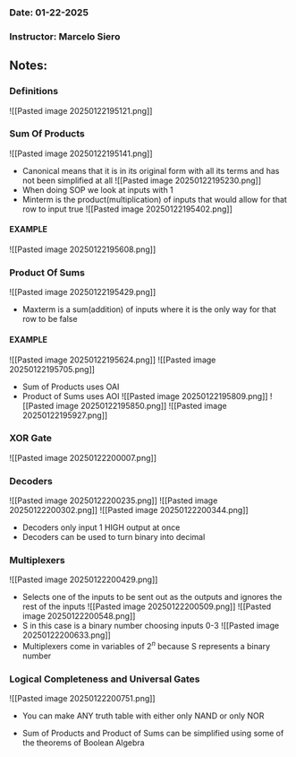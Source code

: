 ### Date: 01-22-2025
### Instructor: Marcelo Siero


## Notes:

### Definitions
![[Pasted image 20250122195121.png]]

### Sum Of Products
![[Pasted image 20250122195141.png]]
- Canonical means that it is in its original form with all its terms and has not been simplified at all
![[Pasted image 20250122195230.png]]
- When doing SOP we look at inputs with 1
- Minterm is the product(multiplication) of inputs that would allow for that row to input true
![[Pasted image 20250122195402.png]]
#### EXAMPLE
![[Pasted image 20250122195608.png]]

### Product Of Sums
![[Pasted image 20250122195429.png]]
- Maxterm is a sum(addition) of inputs where it is the only way for that row to be false

#### EXAMPLE
![[Pasted image 20250122195624.png]]
![[Pasted image 20250122195705.png]]
- Sum of Products uses OAI
- Product of Sums uses AOI
![[Pasted image 20250122195809.png]]
![[Pasted image 20250122195850.png]]
![[Pasted image 20250122195927.png]]

### XOR Gate
![[Pasted image 20250122200007.png]]

### Decoders
![[Pasted image 20250122200235.png]]
![[Pasted image 20250122200302.png]]
![[Pasted image 20250122200344.png]]
- Decoders only input 1 HIGH output at once
- Decoders can be used to turn binary into decimal

### Multiplexers
![[Pasted image 20250122200429.png]]
- Selects one of the inputs to be sent out as the outputs and ignores the rest of the inputs
![[Pasted image 20250122200509.png]]
![[Pasted image 20250122200548.png]]
- S in this case is a binary number choosing inputs 0-3
![[Pasted image 20250122200633.png]]
- Multiplexers come in variables of $2^n$ because S represents a binary number

### Logical Completeness and Universal Gates
![[Pasted image 20250122200751.png]]
- You can make ANY truth table with either only NAND or only NOR

- Sum of Products and Product of Sums can be simplified using some of the theorems of Boolean Algebra